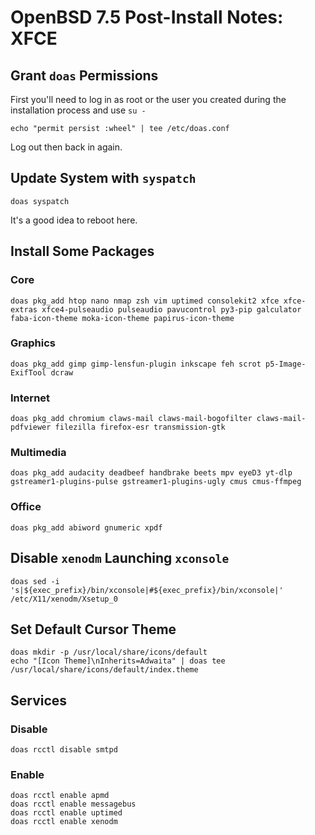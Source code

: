 # OpenBSD 7.5 Post-Install Notes: XFCE

## Grant `doas` Permissions

First you'll need to log in as root or the user you created during the
installation process and use `su -`

```console
echo "permit persist :wheel" | tee /etc/doas.conf
```

Log out then back in again.

## Update System with `syspatch`

```console
doas syspatch
```

It's a good idea to reboot here.

## Install Some Packages

### Core

```console
doas pkg_add htop nano nmap zsh vim uptimed consolekit2 xfce xfce-extras xfce4-pulseaudio pulseaudio pavucontrol py3-pip galculator faba-icon-theme moka-icon-theme papirus-icon-theme
```

### Graphics

```console
doas pkg_add gimp gimp-lensfun-plugin inkscape feh scrot p5-Image-ExifTool dcraw
```

### Internet

```console
doas pkg_add chromium claws-mail claws-mail-bogofilter claws-mail-pdfviewer filezilla firefox-esr transmission-gtk
```

### Multimedia

```console
doas pkg_add audacity deadbeef handbrake beets mpv eyeD3 yt-dlp gstreamer1-plugins-pulse gstreamer1-plugins-ugly cmus cmus-ffmpeg
```

### Office

```console
doas pkg_add abiword gnumeric xpdf
```

## Disable `xenodm` Launching `xconsole`

```console
doas sed -i 's|${exec_prefix}/bin/xconsole|#${exec_prefix}/bin/xconsole|' /etc/X11/xenodm/Xsetup_0
```

## Set Default Cursor Theme

```console
doas mkdir -p /usr/local/share/icons/default
echo "[Icon Theme]\nInherits=Adwaita" | doas tee /usr/local/share/icons/default/index.theme
```

## Services

### Disable

```console
doas rcctl disable smtpd
```

### Enable

```console
doas rcctl enable apmd
doas rcctl enable messagebus
doas rcctl enable uptimed
doas rcctl enable xenodm
```
